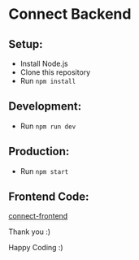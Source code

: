 # Connect Backend

## Setup:

-   Install Node.js
-   Clone this repository
-   Run `npm install`

## Development:

-   Run `npm run dev`

## Production:

-   Run `npm start`

## Frontend Code:

[connect-frontend](https://github.com/shivu-srk/connect-frontend)

Thank you :)

Happy Coding :)
